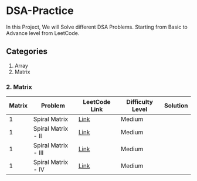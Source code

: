 # DSA-Practice
In this Project, We will Solve different DSA Problems. Starting from Basic to Advance level from LeetCode.

## Categories
1. Array
2. Matrix

### 2. Matrix

| Matrix | Problem                                          | LeetCode Link                                                                           | Difficulty Level | Solution |
| -----  | ------------------------------------------------ | --------------------------------------------------------------------------------------- | ---------------- | -------- |
| 1      | Spiral Matrix                                    | [Link](https://leetcode.com/problems/spiral-matrix/description/)                        | Medium           |          |
| 1      | Spiral Matrix - II                               | [Link](https://leetcode.com/problems/spiral-matrix-ii/description/)                     | Medium           |          |
| 1      | Spiral Matrix - III                              | [Link](https://leetcode.com/problems/spiral-matrix-iii/description/)                    | Medium           |          |
| 1      | Spiral Matrix - IV                               | [Link](https://leetcode.com/problems/spiral-matrix-iv/description/)                     | Medium           |          |
